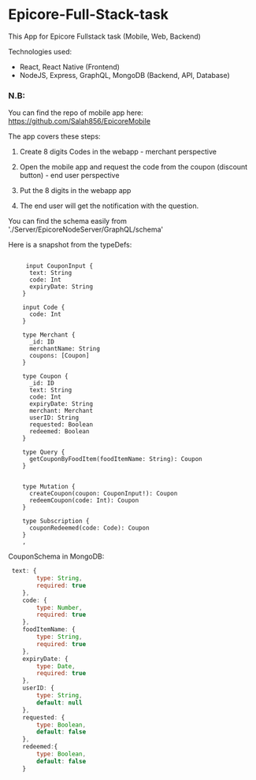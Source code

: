 # Epicore-Full-Stack-task

This App for Epicore Fullstack task (Mobile, Web, Backend)

Technologies used: 

- React, React Native (Frontend)
- NodeJS, Express, GraphQL, MongoDB (Backend, API, Database)

### N.B:

You can find the repo of mobile app here: https://github.com/Salah856/EpicoreMobile


The app covers these steps: 

1. Create 8 digits Codes in the webapp - merchant perspective
2. Open the mobile app and request the code from the coupon (discount button) - end user perspective

3. Put the 8 digits in the webapp app
4. The end user will get the notification with the question.


You can find the schema easily from './Server/EpicoreNodeServer/GraphQL/schema'

Here is a snapshot from the typeDefs: 

```gql

     input CouponInput {
      text: String
      code: Int
      expiryDate: String
    }

    input Code {
      code: Int
    }

    type Merchant {
      _id: ID
      merchantName: String
      coupons: [Coupon]
    }

    type Coupon {
      _id: ID
      text: String
      code: Int
      expiryDate: String
      merchant: Merchant
      userID: String
      requested: Boolean
      redeemed: Boolean
    }

    type Query {
      getCouponByFoodItem(foodItemName: String): Coupon
    }


    type Mutation {
      createCoupon(coupon: CouponInput!): Coupon
      redeemCoupon(code: Int): Coupon
    }

    type Subscription {
      couponRedeemed(code: Code): Coupon
    }
    ,

```

CouponSchema in MongoDB: 

```js
 text: {
        type: String,
        required: true
    },
    code: {
        type: Number,
        required: true
    },
    foodItemName: {
        type: String,
        required: true
    },
    expiryDate: {
        type: Date,
        required: true
    }, 
    userID: {
        type: String,
        default: null
    }, 
    requested: {
        type: Boolean, 
        default: false
    }, 
    redeemed:{
        type: Boolean, 
        default: false
    }

```


